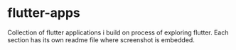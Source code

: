 # flutter-apps

Collection of flutter applications i build on process of exploring flutter.
Each section has its own readme file where screenshot is embedded. 
